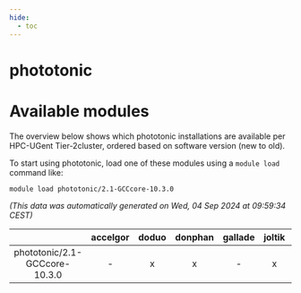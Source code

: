 ```yaml
---
hide:
  - toc
---
```


phototonic
==========

# Available modules


The overview below shows which phototonic installations are available per HPC-UGent Tier-2cluster, ordered based on software version (new to old).

To start using phototonic, load one of these modules using a `module load` command like:

```shell
module load phototonic/2.1-GCCcore-10.3.0
```

*(This data was automatically generated on Wed, 04 Sep 2024 at 09:59:34 CEST)*  

| |accelgor|doduo|donphan|gallade|joltik|shinx|skitty|
| :---: | :---: | :---: | :---: | :---: | :---: | :---: | :---: |
|phototonic/2.1-GCCcore-10.3.0|-|x|x|-|x|-|x|
